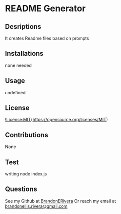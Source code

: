 # README Generator
  ## Desriptions
  It creates Readme files based on prompts
  ## Installations
  none needed
  ## Usage
  undefined
  ## License
  [!License:MIT](https://img.shields.io/badge/License-MIT-blue.svg)(https://opensource.org/licenses/MIT)
  ## Contributions
  None
  ## Test
  writing node index.js
  ## Questions
  See my Github at [BrandonERivera](https://github.com/BrandonERivera)
  Or reach my email at [brandonellis.rivera@gmail.com](brandonellis.rivera@gmail.com)
